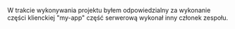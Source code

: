 W trakcie wykonywania projektu byłem odpowiedzialny za wykonanie części klienckiej "my-app" część serwerową wykonał inny członek zespołu.
